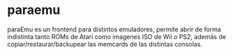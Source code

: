 # paraemu

  paraEmu es un frontend para distintos emuladores, permite abrir de forma
  indistinta tanto ROMs de Atari como imagenes ISO de Wii o PS2, además de
  copiar/restaurar/backupear las memcards de las distintas consolas.
